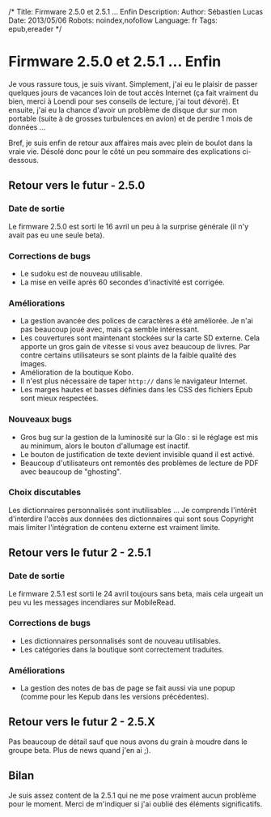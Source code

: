 /*
Title: Firmware 2.5.0 et 2.5.1 ... Enfin
Description: 
Author: Sébastien Lucas
Date: 2013/05/06
Robots: noindex,nofollow
Language: fr
Tags: epub,ereader
*/
# Firmware 2.5.0 et 2.5.1 ... Enfin

Je vous rassure tous, je suis vivant. Simplement, j'ai eu le plaisir de passer quelques jours de vacances loin de tout accès Internet (ça fait vraiment du bien, merci à Loendi pour ses conseils de lecture, j'ai tout dévoré). Et ensuite, j'ai eu la chance d'avoir un problème de disque dur sur mon portable (suite à de grosses turbulences en avion) et de perdre 1 mois de données ...

Bref, je suis enfin de retour aux affaires mais avec plein de boulot dans la vraie vie. Désolé donc pour le côté un peu sommaire des explications ci-dessous.

## Retour vers le futur - 2.5.0

### Date de sortie
Le firmware 2.5.0 est sorti le 16 avril un peu à la surprise générale (il n'y avait pas eu une seule beta).

### Corrections de bugs

* Le sudoku est de nouveau utilisable.
* La mise en veille après 60 secondes d'inactivité est corrigée.

### Améliorations

* La gestion avancée des polices de caractères a été améliorée. Je n'ai pas beaucoup joué avec, mais ça semble intéressant.
* Les couvertures sont maintenant stockées sur la carte SD externe. Cela apporte un gros gain de vitesse si vous avez beaucoup de livres. Par contre certains utilisateurs se sont plaints de la faible qualité des images.
* Amélioration de la boutique Kobo.
* Il n'est plus nécessaire de taper `http://` dans le navigateur Internet.
* Les marges hautes et basses définies dans les CSS des fichiers Epub sont mieux respectées.

### Nouveaux bugs

* Gros bug sur la gestion de la luminosité sur la Glo : si le réglage est mis au minimum, alors le bouton d'allumage est inactif.
* Le bouton de justification de texte devient invisible quand il est activé.
* Beaucoup d'utilisateurs ont remontés des problèmes de lecture de PDF avec beaucoup de "ghosting".

### Choix discutables

Les dictionnaires personnalisés sont inutilisables ... Je comprends l'intérêt d'interdire l'accès aux données des dictionnaires qui sont sous Copyright mais limiter l'intégration de contenu externe est vraiment limite.

##  Retour vers le futur 2 - 2.5.1 

### Date de sortie
Le firmware 2.5.1 est sorti le 24 avril toujours sans beta, mais cela urgeait un peu vu les messages incendiares sur MobileRead.

### Corrections de bugs

* Les dictionnaires personnalisés sont de nouveau utilisables.
* Les catégories dans la boutique sont correctement traduites.

### Améliorations

* La gestion des notes de bas de page se fait aussi via une popup (comme pour les Kepub dans les versions précédentes).

##  Retour vers le futur 2 - 2.5.X 

Pas beaucoup de détail sauf que nous avons du grain à moudre dans le groupe beta. Plus de news quand j'en ai ;).

## Bilan

Je suis assez content de la 2.5.1 qui ne me pose vraiment aucun problème pour le moment. Merci de m'indiquer si j'ai oublié des éléments significatifs.
